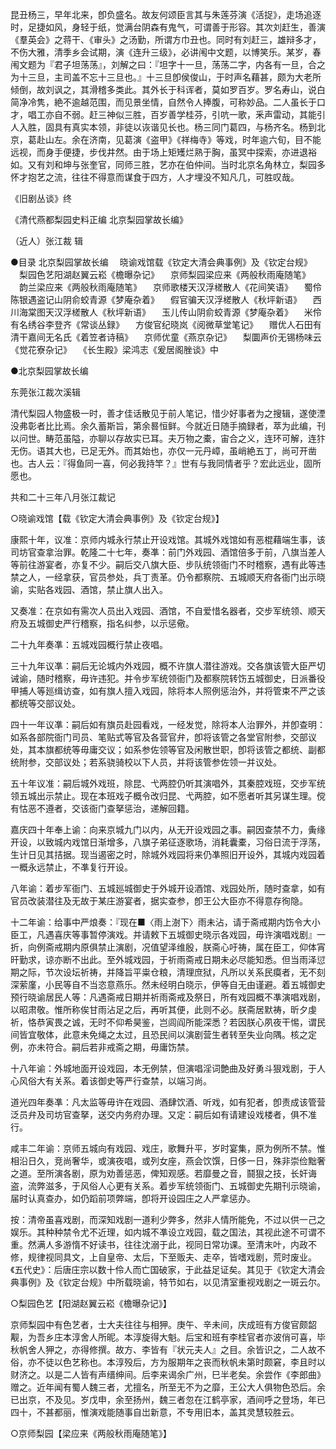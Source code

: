 <!-- { "loadSidebar": true } -->
昆丑杨三，早年北来，卽负盛名。故友何颂臣言其与朱莲芬演《活捉》，走场追逐时，足捷如风，身轻于纸，觉满台阴森有鬼气，可谓善于形容。其次刘赶生，善演《羣英会》之蒋干、《审头》之汤勤，所谓方巾丑也。同时有刘赶三，雄辩多才，不伤大雅，清季乡会试期，演《连升三级》，必讲闱中文题，以博笑乐。某岁，春闱文题为『君子坦荡荡』，刘解之曰：『坦字十一旦，荡荡二字，内各有一旦，合之为十三旦，主司盖不忘十三旦也。』十三旦卽侯俊山，于时声名藉甚，颇为大老所倾倒，故刘讽之，其滑稽多类此。其外长于科诨者，莫如罗百岁。罗名寿山，说白简净冷隽，絶不逾越范围，而见景坐情，自然令人捧腹，可称妙品。二人虽长于口才，唱工亦自不弱。赶三神似三胜，百岁善学桂芬，引吭一歌，釆声雷动，其能引人入胜，固具有真实本领，非徒以诙谐见长也。杨三同门葛四，与杨齐名。杨到北京，葛赴山左。余在济南，见葛演《盗甲》《祥梅寺》等戏，时年逾六旬，目不能远视，而身手便捷，步伐井然。由于场上矩矱烂熟于胸，虽冥中探索，亦进退裕如。又有刘和坤与张奎官，同师三胜，艺亦在伯仲间。当时北京名角林立，梨园多怀才抱艺之流，往往不得意而谋食于四方，人才埋没不知凡几，可胜叹哉。

《旧剧丛谈》终

《清代燕都梨园史料正编 北京梨园掌故长编》

（近人）张江裁 辑

●目录
北京梨园掌故长编
　晓谕戏馆载《钦定大清会典事例》及《钦定台规》
　梨园色艺阳湖赵翼云崧《檐曝杂记》
　京师梨园梁应来《两般秋雨庵随笔》
　韵兰梁应来《两般秋雨庵随笔》
　京师歌楼天汉浮槎散人《花间笑语》
　蜀伶陈银遇盗记山阴俞蛟青源《梦庵杂着》
　假官骗天汉浮槎散人《秋坪新语》
　西川海棠图天汉浮槎散人《秋坪新语》
　玉儿传山阴俞蛟青源《梦庵杂着》
　米伶有名绣谷李登齐《常谈丛録》
　方俊官纪晓岚《阅微草堂笔记》
　赠优人石田有清干嘉间无名氏《着笠者诗稿》
　京师优童《燕京杂记》
　梨圜声价无锡杨味云《觉花寮杂记》
　《长生殿》梁鸿志《爰居阁脞谈》中

●北京梨园掌故长编

东莞张江裁次溪辑

清代梨园人物盛极一时，善才佳话散见于前人笔记，惜少好事者为之搜辑，遂使湮没弗彰者比比焉。余久蓄斯旨，第余晷恒鲜。今就近日随手摘録者，萃为此编，刊以问世。畴范虽隘，亦聊以存故实已耳。夫万物之橐，宙合之义，连环可解，连犿无伤。语其大也，已足无外。而其始也，亦仅一元丹嶂，虽峭絶五丁，尚可开凿也。古人云：『得鱼同一喜，何必我持竿？』世有与我同情者乎？宏此远业，固所愿也。

共和二十三年八月张江裁记

○晓谕戏馆【载《钦定大清会典事例》及《钦定台规》】

康熙十年，议准：京师内城永行禁止开设戏馆。其城外戏馆如有恶棍藉端生事，该司坊官查拿治罪。乾隆二十七年，奏凖：前门外戏园、酒馆倍多于前，八旗当差人等前往游宴者，亦复不少。嗣后交八旗大臣、步队统领衙门不时稽察，遇有此等违禁之人，一经拿获，官员参处，兵丁责革。仍令都察院、五城顺天府各衙门出示晓谕，实贴各戏园、酒馆，禁止旗人出入。

又奏准：在京如有需次人员出入戏园、酒馆，不自爱惜名器者，交步军统领、顺天府及五城御史严行稽察，指名纠参，以示惩儆。

二十九年奏凖：五城戏园概行禁止夜唱。

三十九年议凖：嗣后无论城内外戏园，概不许旗人潜往游戏。交各旗该管大臣严切诫谕，随时稽察，毋许违犯。并令步军统领衙门及都察院转饬五城御史，日派番役甲捕人等廵缉访查，如有旗人擅入戏园，除将本人照例惩治外，并将管束不严之该都统等交部议处。

四十一年议凖：嗣后如有旗员赴园看戏，一经发觉，除将本人治罪外，并卽查明：如系各部院衙门司员、笔贴式等官及各营官弁，卽将该管之各堂官附参，交部议处，其本旗都统等毋庸交议；如系参佐领等官及闲散世职，卽将该管之都统、副都统附参，交部议处；若系骁骑校以下人员，并将该管参佐领一并议处。

五十年议准：嗣后城外戏班，除昆、弋两腔仍听其演唱外，其秦腔戏班，交步军统领五城出示禁止。现在本班戏子概令改归昆、弋两腔，如不愿者听其另谋生理。傥有怙恶不遵者，交该衙门查拏惩治，递解回籍。

嘉庆四十年奉上谕：向来京城九门以内，从无开设戏园之事。嗣因查禁不力，夤缘开设，以致城内戏馆日渐增多，八旗子弟征逐歌场，消耗囊橐，习俗日流于浮荡，生计日见其拮据。现当遏密之时，除城外戏园将来仍凖照旧开设外，其城内戏园着一概永远禁止，不凖复行开设。

八年谕：着步军衙门、五城廵城御史于外城开设酒馆、戏园处所，随时查拿，如有官员改装潜往及无故于某庄游宴者，据实查参，卽王公大臣亦不得意存徇隐。

十二年谕：给事中严烺奏：『现在■〈雨上澍下〉雨未沾，请于斋戒期内饬令大小臣工，凡遇喜庆等事暂停演戏。并请敕下五城御史晓示各戏园，毋许演唱戏剧』一折，向例斋戒期内原俱禁止演剧，况值望泽维殷，朕斋心吁祷，属在臣工，仰体宵旰勤求，谅亦断不出此。至外城戏园，于祈雨斋戒日期未必尽能知悉。但当雨泽愆期之际，节次设坛祈祷，并降旨平粜仓粮，清理庶狱，凡所以关系民瘼者，无不刻深萦廑，小民等自不当恣意燕乐。然未经明白晓示，伊等自无由谨避。着五城御史预行晓谕居民人等：凡遇斋戒日期并祈雨斋戒及祭日，所有戏园概不凖演唱戏剧，以昭肃敬。惟所称俟甘雨沾足之后，再听其便，此则不必。朕斋居默祷，昕夕虔祈，恪恭寅畏之诚，无时不仰希昊鉴，岂闾阎所能深悉？若因朕心夙夜干惕，谓民间皆宜敬体，此意未免绳之太过，且恐民间以演剧营生者转至失业向隅。核之定例，亦未符合。嗣后若非戒斋之期，毋庸饬禁。

十八年谕：外城地面开设戏园，本无例禁，但演唱淫词艶曲及好勇斗狠戏剧，于人心风俗大有关系。着该御史等严行查禁，以端习尚。

道光四年奏凖：凡太监等毋许在戏园、酒肆饮酒、听戏，如有犯者，卽责成该管营泛员弁及司坊官查拏，送交内务府办理。又定：嗣后如有请建设戏楼者，俱不准行。

咸丰二年谕：京师五城向有戏园、戏庄，歌舞升平，岁时宴集，原为例所不禁。惟相沿日久，竞尚奢华，或演夜唱，或列女座，燕会饮馔，日侈一日，殊非崇俭黜奢之道。至所演各剧，原为劝善惩恶，俾知观感。若靡曼之音，鬪狠之技，长奸诲盗，流弊滋多，于风俗人心更有关系。着步军统领衙门、五城御史先期刊示晓谕，届时认真查办，如仍蹈前项弊端，卽将开设园庄之人严拿惩办。

按：清帝虽喜戏剧，而深知戏剧一道利少弊多，然非人情所能免，不过以供一己之娱乐。其种种禁令尤不近理，如内城不凖设立戏园，载之国法，其视此途不可谓不重。然满人多游惰不好读书，往往沈溺于此，视同日常功课。至清末叶，内政不修，规律视同具文，上自皇帝、太后，下至贩夫、走卒，皆嗜戏剧，荒时废业。《五代史》：后唐庄宗以数十伶人而亡国破家，于此益足证矣。其见于《钦定大清会典事例》及《钦定台规》中所载晓谕，特节如右，以见清室重视戏剧之一斑云尔。

○梨园色艺【阳湖赵翼云崧《檐曝杂记》】

京师梨园中有色艺者，士大夫往往与相狎。庚午、辛未间，庆成班有方俊官颇韶觏，为吾乡庄本淳舍人所昵。本淳旋得大魁。后宝和班有李桂官者亦波俏可喜，毕秋帆舍人狎之，亦得修撰。故方、李皆有『状元夫人』之目。余皆识之，二人故不俗，亦不徒以色艺称也。本淳殁后，方为服期年之丧而秋帆未第时颇窘，李且时以财济之。以是二人皆有声缙绅间。后李来谒余广州，巳半老矣。余尝作《李郎曲》赠之。近年闻有蜀人魏三者，尤擅名，所至无不为之靡，王公大人俱物色恐后。余已出京，不及见。岁戊申，余至扬州，魏三者忽在江鹤亭家，酒间呼之登场，年已四十，不甚都丽，惟演戏能随事自岀新意，不专用旧本，盖其灵慧较胜云。

○京师梨园【梁应来《两般秋雨庵随笔》】

